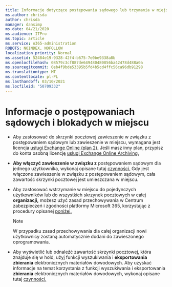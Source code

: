 ```yaml
---
title: Informacje dotyczące postępowania sądowego lub trzymania w miejscu
ms.author: chrisda
author: chrisda
manager: dansimp
ms.date: 04/21/2020
ms.audience: ITPro
ms.topic: article
ms.service: o365-administration
ROBOTS: NOINDEX, NOFOLLOW
localization_priority: Normal
ms.assetid: 52484e19-9328-42f4-b675-7e0be9338a8b
ms.openlocfilehash: 08579c3cf887de649480480856ba42478d488a0a
ms.sourcegitcommit: 0eb4f9bde53395b5fd4b5cd4ffc56ca96db91298
ms.translationtype: MT
ms.contentlocale: pl-PL
ms.lasthandoff: 03/10/2021
ms.locfileid: "50709332"
---
```

# <a name="about-litigation-holds-and-in-place-holds"></a>Informacje o postępowaniach sądowych i blokadych w miejscu

- Aby zastosować do skrzynki pocztowej zawieszenie w związku z postępowaniem sądowym lub zawieszenie w miejscu, wymagana jest licencja [usługi Exchange Online (plan 2).](https://docs.microsoft.com/office365/servicedescriptions/office-365-platform-service-description/office-365-plan-options) Jeśli masz inny plan, przypisz do konta osobną licencję [usługi Exchange Online Archiving.](https://docs.microsoft.com/office365/servicedescriptions/exchange-online-archiving-service-description/exchange-online-archiving-service-description) 
    
- **Aby włączyć zawieszenie w związku z** postępowaniem sądowym dla jednego użytkownika, wykonaj opisane tutaj [czynności.](https://docs.microsoft.com/microsoft-365/compliance/create-a-litigation-hold?view=o365-worldwide#place-a-mailbox-on-litigation-hold) Gdy jest włączone zawieszenie w związku z postępowaniem sądowym, cała zawartość skrzynki pocztowej jest umieszczana w miejscu.
    
- Aby zastosować  wstrzymanie w miejscu do pojedynczych użytkowników lub do wszystkich skrzynek pocztowych w całej **organizacji,** możesz użyć zasad przechowywania w Centrum zabezpieczeń i zgodności platformy Microsoft 365, korzystając z procedury opisanej [poniżej.](https://docs.microsoft.com/microsoft-365/compliance/retention-policies)
    
    > [!NOTE]
    > W przypadku zasad przechowywania dla całej organizacji nowi użytkownicy zostaną automatycznie dodani do zawieszonego oprogramowania. 
  
- Aby wyświetlić lub odnaleźć zawartość skrzynki pocztowej, która znajduje się w hold, użyj funkcji wyszukiwania i **eksportowania zbierania** elektronicznych materiałów dowodowych. Aby uzyskać informacje na temat korzystania z funkcji wyszukiwania i eksportowania **zbierania** elektronicznych materiałów dowodowych, wykonaj opisane tutaj [czynności.](https://docs.microsoft.com/microsoft-365/compliance/export-search-results)
    

